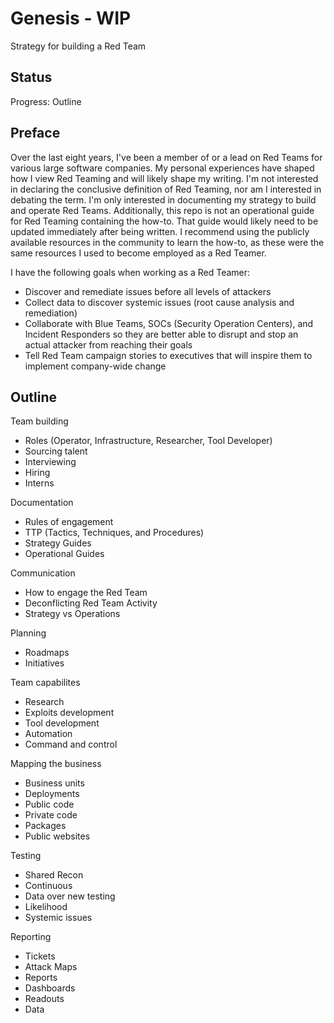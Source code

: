 # Genesis - WIP

Strategy for building a Red Team

## Status

Progress: Outline

## Preface

Over the last eight years, I've been a member of or a lead on Red Teams for various large software companies. My personal experiences have shaped how I view Red Teaming and will likely shape my writing. I'm not interested in declaring the conclusive definition of Red Teaming, nor am I interested in debating the term. I'm only interested in documenting my strategy to build and operate Red Teams. Additionally, this repo is not an operational guide for Red Teaming containing the how-to. That guide would likely need to be updated immediately after being written. I recommend using the publicly available resources in the community to learn the how-to, as these were the same resources I used to become employed as a Red Teamer.

I have the following goals when working as a Red Teamer:

* Discover and remediate issues before all levels of attackers
* Collect data to discover systemic issues (root cause analysis and remediation)
* Collaborate with Blue Teams, SOCs (Security Operation Centers), and Incident Responders so they are better able to disrupt and stop an actual attacker from reaching their goals
* Tell Red Team campaign stories to executives that will inspire them to implement company-wide change

## Outline

Team building
* Roles (Operator, Infrastructure, Researcher, Tool Developer)
* Sourcing talent
* Interviewing
* Hiring
* Interns

Documentation
* Rules of engagement
* TTP (Tactics, Techniques, and Procedures)
* Strategy Guides
* Operational Guides

Communication
* How to engage the Red Team
* Deconflicting Red Team Activity
* Strategy vs Operations

Planning
* Roadmaps
* Initiatives

Team capabilites
* Research
* Exploits development
* Tool development
* Automation
* Command and control

Mapping the business
* Business units
* Deployments
* Public code
* Private code
* Packages
* Public websites

Testing
* Shared Recon
* Continuous
* Data over new testing
* Likelihood
* Systemic issues

Reporting
* Tickets
* Attack Maps
* Reports
* Dashboards
* Readouts
* Data
